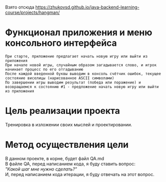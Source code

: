 Взято отсюда https://zhukovsd.github.io/java-backend-learning-course/projects/hangman/

# Функционал приложения и меню консольного интерфейса #

    При старте, приложение предлагает начать новую игру или выйти из приложения
    При начале новой игры, случайным образом загадывается слово, и игрок начинает процесс по его отгадыванию
    После каждой введенной буквы выводим в консоль счётчик ошибок, текущее состояние виселицы (нарисованное ASCII символами)
    По завершении игры выводим результат (победа или поражение) и возвращаемся к состоянию #1 - предложение начать новую игру или выйти из приложения

# Цель реализации проекта #
Тренировка в изложении своих мыслей и проектировании.

# Метод осуществления цели #
В данном проекте, в корне, будет файл QA.md <br>
В файле QA, перед написанием кода, я буду ставить вопрос: <br>
<i>"Какой шаг мне нужно сделать?"</i> <br>
И, перед написанием кода итерации, я буду отвечать на этот вопрос.
